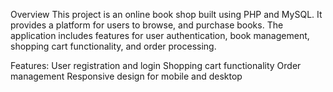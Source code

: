 Overview
This project is an online book shop built using PHP and MySQL. It provides a platform for users to browse,  and purchase books. The application includes features for user authentication, book management, shopping cart functionality, and order processing.

Features:
User registration and login
Shopping cart functionality
Order management
Responsive design for mobile and desktop

